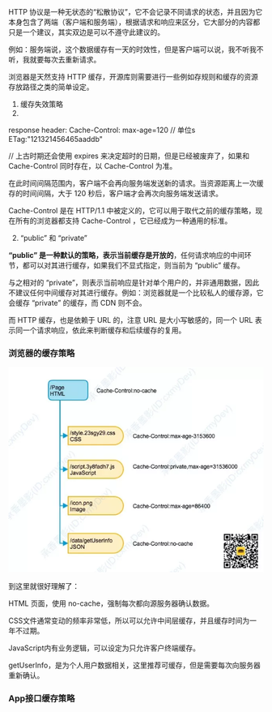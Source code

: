 HTTP 协议是一种无状态的“松散协议”，它不会记录不同请求的状态，并且因为它本身包含了两端（客户端和服务端），根据请求和响应来区分，它大部分的内容都只是一个建议，其实双边是可以不遵守此建议的。

例如：服务端说，这个数据缓存有一天的时效性，但是客户端可以说，我不听我不听，我就要每次去重新请求。

浏览器是天然支持 HTTP 缓存，开源库则需要进行一些例如存规则和缓存的资源存放路径之类的简单设定。

1. 缓存失效策略
2.  

response header:
Cache-Control: max-age=120 // 单位s
ETag:"121321456465aaddb"

// 上古时期还会使用 expires 来决定超时的日期，但是已经被废弃了，如果和 Cache-Control 同时存在，以 Cache-Control 为准。

在此时间间隔范围内，客户端不会再向服务端发送新的请求。当资源距离上一次缓存的时间间隔，大于 120 秒后，客户端才会再次向服务端发送请求。

Cache-Control 是在 HTTP/1.1 中被定义的，它可以用于取代之前的缓存策略，现在所有的浏览器都支持 Cache-Control ，它已经成为一种通用的标准。

2. “public” 和 “private”

**“public” 是一种默认的策略，表示当前缓存是开放的**，任何请求响应的中间环节，都可以对其进行缓存，如果我们不显式指定，则当前为 “public” 缓存。

与之相对的 “private”，则表示当前响应是针对单个用户的，并非通用数据，因此不建议任何中间缓存对其进行缓存。例如：浏览器就是一个比较私人的缓存源，它会缓存 “private” 的缓存，而 CDN 则不会。

而 HTTP 缓存，也是依赖于 URL 的，注意 URL 是大小写敏感的，同一个 URL 表示同一个请求响应，依此来判断缓存和后续缓存的复用。


### 浏览器的缓存策略

![http-cache](/images/http-cache.webp)

到这里就很好理解了：

HTML 页面，使用 no-cache，强制每次都向源服务器确认数据。

CSS文件通常变动的频率非常低，所以可以允许中间层缓存，并且缓存时间为一年不过期。

JavaScript内有业务逻辑，可以设定为只允许客户终端缓存。

getUserInfo，是为个人用户数据相关，这里推荐可缓存，但是需要每次向服务器重新确认。

### App接口缓存策略

